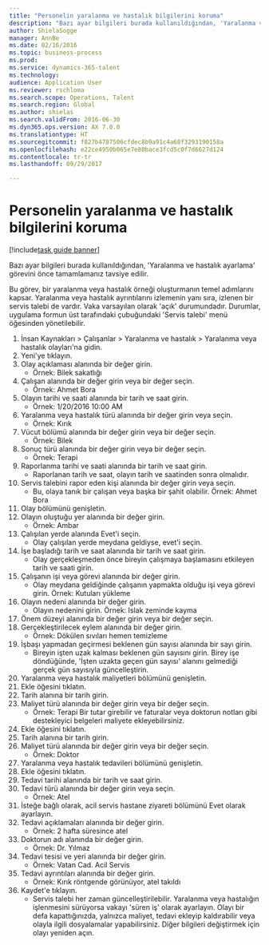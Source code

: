 ```yaml
--- 
title: "Personelin yaralanma ve hastalık bilgilerini koruma"
description: "Bazı ayar bilgileri burada kullanıldığından, 'Yaralanma ve hastalık ayarlama' görevini önce tamamlamanız tavsiye edilir."
author: ShielaSogge
manager: AnnBe
ms.date: 02/16/2016
ms.topic: business-process
ms.prod: 
ms.service: dynamics-365-talent
ms.technology: 
audience: Application User
ms.reviewer: rschloma
ms.search.scope: Operations, Talent
ms.search.region: Global
ms.author: shielas
ms.search.validFrom: 2016-06-30
ms.dyn365.ops.version: AX 7.0.0
ms.translationtype: HT
ms.sourcegitcommit: f827b4787506cfdec8b9a91c4a68f3293190158a
ms.openlocfilehash: e22ce4950b065e7e80bace3fcd5c0f7d6627d124
ms.contentlocale: tr-tr
ms.lasthandoff: 09/29/2017

---
```

# <a name="maintain-employee-injury-and-illness-information"></a>Personelin yaralanma ve hastalık bilgilerini koruma

[!include[task guide banner](../../includes/task-guide-banner.md)]

Bazı ayar bilgileri burada kullanıldığından, 'Yaralanma ve hastalık ayarlama' görevini önce tamamlamanız tavsiye edilir. 



Bu görev, bir yaralanma veya hastalık örneği oluşturmanın temel adımlarını kapsar. Yaralanma veya hastalık ayrıntılarını izlemenin yanı sıra, izlenen bir servis talebi de vardır.  Vaka varsayılan olarak 'açık' durumundadır.  Durumlar, uygulama formun üst tarafındaki çubuğundaki 'Servis talebi' menü öğesinden yönetilebilir.

1. İnsan Kaynakları > Çalışanlar > Yaralanma ve hastalık > Yaralanma veya hastalık olayları'na gidin.
2. Yeni'ye tıklayın.
3. Olay açıklaması alanında bir değer girin.
    * Örnek: Bilek sakatlığı  
4. Çalışan alanında bir değer girin veya bir değer seçin.
    * Örnek: Ahmet Bora  
5. Olayın tarihi ve saati alanında bir tarih ve saat girin.
    * Örnek: 1/20/2016 10:00 AM  
6. Yaralanma veya hastalık türü alanında bir değer girin veya seçin.
    * Örnek: Kırık  
7. Vücut bölümü alanında bir değer girin veya bir değer seçin.
    * Örnek: Bilek  
8. Sonuç türü alanında bir değer girin veya bir değer seçin.
    * Örnek: Terapi  
9. Raporlanma tarihi ve saati alanında bir tarih ve saat girin.
    * Raporlanan tarih ve saat, olayın tarih ve saatinden sonra olmalıdır.  
10. Servis talebini rapor eden kişi alanında bir değer girin veya seçin.
    * Bu, olaya tanık bir çalışan veya başka bir şahit olabilir.  Örnek: Ahmet Bora  
11. Olay bölümünü genişletin.
12. Olayın oluştuğu yer alanında bir değer girin.
    * Örnek: Ambar  
13. Çalışılan yerde alanında Evet'i seçin.
    * Olay çalışılan yerde meydana geldiyse, evet'i seçin.  
14. İşe başladığı tarih ve saat alanında bir tarih ve saat girin.
    * Olay gerçekleşmeden önce bireyin çalışmaya başlamasını etkileyen tarih ve saati girin.  
15. Çalışanın işi veya görevi alanında bir değer girin.
    * Olay meydana geldiğinde çalışanın yapmakta olduğu işi veya görevi girin.  Örnek: Kutuları yükleme  
16. Olayın nedeni alanında bir değer girin.
    * Olayın nedenini girin.  Örnek: Islak zeminde kayma  
17. Önem düzeyi alanında bir değer girin veya bir değer seçin.
18. Gerçekleştirilecek eylem alanında bir değer girin.
    * Örnek: Dökülen sıvıları hemen temizleme  
19. İşbaşı yapmadan geçirmesi beklenen gün sayısı alanında bir sayı girin.
    * Bireyin işten uzak kalması beklenen gün sayısını girin.  Birey işe döndüğünde, 'İşten uzakta geçen gün sayısı' alanını gelmediği gerçek gün sayısıyla güncelleştirin.  
20. Yaralanma veya hastalık maliyetleri bölümünü genişletin.
21. Ekle öğesini tıklatın.
22. Tarih alanına bir tarih girin.
23. Maliyet türü alanında bir değer girin veya bir değer seçin.
    * Örnek:  Terapi    Bir tutar girebilir ve faturalar veya doktorun notları gibi destekleyici belgeleri maliyete ekleyebilirsiniz.  
24. Ekle öğesini tıklatın.
25. Tarih alanına bir tarih girin.
26. Maliyet türü alanında bir değer girin veya bir değer seçin.
    * Örnek: Doktor  
27. Yaralanma veya hastalık tedavileri bölümünü genişletin.
28. Ekle öğesini tıklatın.
29. Tedavi tarihi alanında bir tarih ve saat girin.
30. Tedavi türü alanında bir değer girin veya seçin.
    * Örnek: Atel  
31. İsteğe bağlı olarak, acil servis hastane ziyareti bölümünü Evet olarak ayarlayın.
32. Tedavi açıklamaları alanında bir değer girin.
    * Örnek: 2 hafta süresince atel  
33. Doktorun adı alanında bir değer girin.
    * Örnek: Dr. Yılmaz  
34. Tedavi tesisi ve yeri alanında bir değer girin.
    * Örnek: Vatan Cad. Acil Servis  
35. Tedavi ayrıntıları alanında bir değer girin.
    * Örnek: Kırık röntgende görünüyor, atel takıldı  
36. Kaydet'e tıklayın.
    * Servis talebi her zaman güncelleştirilebilir.  Yaralanma veya hastalığın işlenmesini sürüyorsa vakayı 'süren iş' olarak ayarlayın.  Olayı bir defa kapattığınızda, yalnızca maliyet, tedavi ekleyip kaldırabilir veya olayla ilgili dosyalamalar yapabilirsiniz.  Diğer bilgileri değiştirmek için olayı yeniden açın.  


